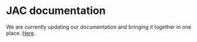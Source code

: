 # JAC documentation

We are currently updating our documentation and bringing it together in one place. [Here](https://jac-uk.github.io/documentation/).

